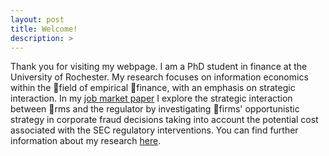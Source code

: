 ```yaml
---
layout: post
title: Welcome!
description: >
---
```


Thank you for visiting my webpage. I am a PhD student in finance at the University of Rochester. My research focuses on information economics within the field of empirical finance, with an emphasis on strategic interaction.  In my [job market paper](https://papers.ssrn.com/sol3/papers.cfm?abstract_id=3710224) I explore the strategic interaction between rms and the regulator by investigating firms' opportunistic strategy in corporate fraud decisions taking into account the potential cost associated with the SEC regulatory interventions. You can find further information about my research [here](https://botongshang.github.io/research/).